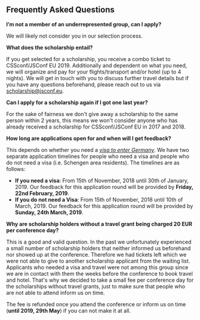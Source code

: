 ## Frequently Asked Questions

__I’m not a member of an underrepresented group, can I apply?__

We will likely not consider you in our selection process.

__What does the scholarship entail?__

If you get selected for a scholarship, you receive a combo ticket to CSSconf/JSConf EU 2019. Additionally and dependent on what you need, we will organize and pay for your flights/transport and/or hotel (up to 4 nights). We will get in touch with you to discuss further travel details but if you have any questions beforehand, please reach out to us via [scholarship@jsconf.eu](mailto:scholarship@jsconf.eu?subject=Scholarship%20FAQ).

__Can I apply for a scholarship again if I got one last year?__

For the sake of fairness we don't give away a scholarship to the same person within 2 years, this means we won't consider anyone who has already received a scholarship for CSSconf/JSConf EU in 2017 and 2018.

__How long are applications open for and when will I get feedback?__

This depends on whether you need a [_visa to enter Germany_](https://www.auswaertiges-amt.de/en/einreiseundaufenthalt/visabestimmungen-node). We have two separate application timelines for people who need a visa and people who do not need a visa (i.e. Schengen area residents). The timelines are as follows:

- __If you need a visa__: From 15th of November, 2018 until 30th of January, 2019. Our feedback for this application round will be provided by **Friday, 22nd February, 2019**.
- __If you do not need a Visa__: From 15th of November, 2018 until 10th of March, 2019. Our feedback for this application round will be provided by **Sunday, 24th March, 2019**.

__Why are scholarship holders without a travel grant being charged 20 EUR per conference day?__

This is a good and valid question. In the past we unfortunately experienced a small number of scholarship holders that neither informed us beforehand nor showed up at the conference. Therefore we had tickets left which we were not able to give to another scholarship applicant from the waiting list. Applicants who needed a visa and travel were not among this group since we are in contact with them the weeks before the conference to book travel and hotel. That's why we decided to take a small fee per conference day for the scholarships without travel grants, just to make sure that people who are not able to attend inform us on time. 

The fee is refunded once you attend the conference or inform us on time (**until 2019, 29th May**) if you can not make it at all.
